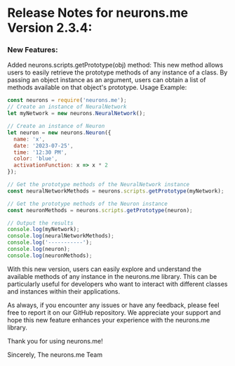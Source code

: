 # Release Notes for neurons.me Version 2.3.4:

### New Features:

Added neurons.scripts.getPrototype(obj) method: This new method allows users to easily retrieve the prototype methods of any instance of a class. By passing an object instance as an argument, users can obtain a list of methods available on that object's prototype.
Usage Example:

```js
const neurons = require('neurons.me');
// Create an instance of NeuralNetwork
let myNetwork = new neurons.NeuralNetwork();

// Create an instance of Neuron
let neuron = new neurons.Neuron({
  name: 'x',
  date: '2023-07-25',
  time: '12:30 PM',
  color: 'blue',
  activationFunction: x => x * 2
});

// Get the prototype methods of the NeuralNetwork instance
const neuralNetworkMethods = neurons.scripts.getPrototype(myNetwork);

// Get the prototype methods of the Neuron instance
const neuronMethods = neurons.scripts.getPrototype(neuron);

// Output the results
console.log(myNetwork);
console.log(neuralNetworkMethods);
console.log('-----------');
console.log(neuron);
console.log(neuronMethods);
```

With this new version, users can easily explore and understand the available methods of any instance in the neurons.me library. This can be particularly useful for developers who want to interact with different classes and instances within their applications.

As always, if you encounter any issues or have any feedback, please feel free to report it on our GitHub repository. We appreciate your support and hope this new feature enhances your experience with the neurons.me library.

Thank you for using neurons.me!

Sincerely,
The neurons.me Team